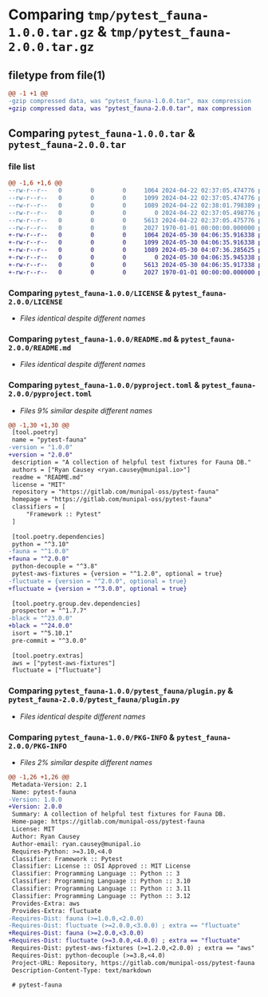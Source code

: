 # Comparing `tmp/pytest_fauna-1.0.0.tar.gz` & `tmp/pytest_fauna-2.0.0.tar.gz`

## filetype from file(1)

```diff
@@ -1 +1 @@
-gzip compressed data, was "pytest_fauna-1.0.0.tar", max compression
+gzip compressed data, was "pytest_fauna-2.0.0.tar", max compression
```

## Comparing `pytest_fauna-1.0.0.tar` & `pytest_fauna-2.0.0.tar`

### file list

```diff
@@ -1,6 +1,6 @@
--rw-r--r--   0        0        0     1064 2024-04-22 02:37:05.474776 pytest_fauna-1.0.0/LICENSE
--rw-r--r--   0        0        0     1099 2024-04-22 02:37:05.474776 pytest_fauna-1.0.0/README.md
--rw-r--r--   0        0        0     1089 2024-04-22 02:38:01.798389 pytest_fauna-1.0.0/pyproject.toml
--rw-r--r--   0        0        0        0 2024-04-22 02:37:05.498776 pytest_fauna-1.0.0/pytest_fauna/__init__.py
--rw-r--r--   0        0        0     5613 2024-04-22 02:37:05.475776 pytest_fauna-1.0.0/pytest_fauna/plugin.py
--rw-r--r--   0        0        0     2027 1970-01-01 00:00:00.000000 pytest_fauna-1.0.0/PKG-INFO
+-rw-r--r--   0        0        0     1064 2024-05-30 04:06:35.916338 pytest_fauna-2.0.0/LICENSE
+-rw-r--r--   0        0        0     1099 2024-05-30 04:06:35.916338 pytest_fauna-2.0.0/README.md
+-rw-r--r--   0        0        0     1089 2024-05-30 04:07:36.285625 pytest_fauna-2.0.0/pyproject.toml
+-rw-r--r--   0        0        0        0 2024-05-30 04:06:35.945338 pytest_fauna-2.0.0/pytest_fauna/__init__.py
+-rw-r--r--   0        0        0     5613 2024-05-30 04:06:35.917338 pytest_fauna-2.0.0/pytest_fauna/plugin.py
+-rw-r--r--   0        0        0     2027 1970-01-01 00:00:00.000000 pytest_fauna-2.0.0/PKG-INFO
```

### Comparing `pytest_fauna-1.0.0/LICENSE` & `pytest_fauna-2.0.0/LICENSE`

 * *Files identical despite different names*

### Comparing `pytest_fauna-1.0.0/README.md` & `pytest_fauna-2.0.0/README.md`

 * *Files identical despite different names*

### Comparing `pytest_fauna-1.0.0/pyproject.toml` & `pytest_fauna-2.0.0/pyproject.toml`

 * *Files 9% similar despite different names*

```diff
@@ -1,30 +1,30 @@
 [tool.poetry]
 name = "pytest-fauna"
-version = "1.0.0"
+version = "2.0.0"
 description = "A collection of helpful test fixtures for Fauna DB."
 authors = ["Ryan Causey <ryan.causey@munipal.io>"]
 readme = "README.md"
 license = "MIT"
 repository = "https://gitlab.com/munipal-oss/pytest-fauna"
 homepage = "https://gitlab.com/munipal-oss/pytest-fauna"
 classifiers = [
     "Framework :: Pytest"
 ]
 
 [tool.poetry.dependencies]
 python = "^3.10"
-fauna = "^1.0.0"
+fauna = "^2.0.0"
 python-decouple = "^3.8"
 pytest-aws-fixtures = {version = "^1.2.0", optional = true}
-fluctuate = {version = "^2.0.0", optional = true}
+fluctuate = {version = "^3.0.0", optional = true}
 
 [tool.poetry.group.dev.dependencies]
 prospector = "^1.7.7"
-black = "^23.0.0"
+black = "^24.0.0"
 isort = "^5.10.1"
 pre-commit = "^3.0.0"
 
 [tool.poetry.extras]
 aws = ["pytest-aws-fixtures"]
 fluctuate = ["fluctuate"]
```

### Comparing `pytest_fauna-1.0.0/pytest_fauna/plugin.py` & `pytest_fauna-2.0.0/pytest_fauna/plugin.py`

 * *Files identical despite different names*

### Comparing `pytest_fauna-1.0.0/PKG-INFO` & `pytest_fauna-2.0.0/PKG-INFO`

 * *Files 2% similar despite different names*

```diff
@@ -1,26 +1,26 @@
 Metadata-Version: 2.1
 Name: pytest-fauna
-Version: 1.0.0
+Version: 2.0.0
 Summary: A collection of helpful test fixtures for Fauna DB.
 Home-page: https://gitlab.com/munipal-oss/pytest-fauna
 License: MIT
 Author: Ryan Causey
 Author-email: ryan.causey@munipal.io
 Requires-Python: >=3.10,<4.0
 Classifier: Framework :: Pytest
 Classifier: License :: OSI Approved :: MIT License
 Classifier: Programming Language :: Python :: 3
 Classifier: Programming Language :: Python :: 3.10
 Classifier: Programming Language :: Python :: 3.11
 Classifier: Programming Language :: Python :: 3.12
 Provides-Extra: aws
 Provides-Extra: fluctuate
-Requires-Dist: fauna (>=1.0.0,<2.0.0)
-Requires-Dist: fluctuate (>=2.0.0,<3.0.0) ; extra == "fluctuate"
+Requires-Dist: fauna (>=2.0.0,<3.0.0)
+Requires-Dist: fluctuate (>=3.0.0,<4.0.0) ; extra == "fluctuate"
 Requires-Dist: pytest-aws-fixtures (>=1.2.0,<2.0.0) ; extra == "aws"
 Requires-Dist: python-decouple (>=3.8,<4.0)
 Project-URL: Repository, https://gitlab.com/munipal-oss/pytest-fauna
 Description-Content-Type: text/markdown
 
 # pytest-fauna
```

